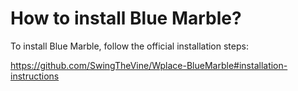 # How to install Blue Marble?

To install Blue Marble, follow the official installation steps: 

https://github.com/SwingTheVine/Wplace-BlueMarble#installation-instructions
